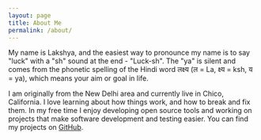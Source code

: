 ```yaml
---
layout: page
title: About Me
permalink: /about/
---
```


My name is Lakshya, and the easiest way to pronounce my name is to say 
"luck" with a "sh" sound at the end - "Luck-sh". The "ya" is silent and 
comes from the phonetic spelling of the Hindi word लक्ष्य (ल = La, क्ष्य = ksh, य = ya), 
which means your aim or goal in life.

I am originally from the New Delhi area and currently live in Chico, California. 
I love learning about how things work, and how to break and fix them. 
In my free time I enjoy developing open source tools and working on 
projects that make software development and testing easier. You can find 
my projects on [GitHub](https://github.com/kapoorlakshya).
